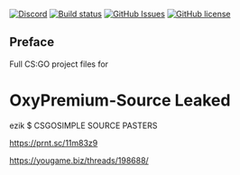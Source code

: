 
[![Discord](https://cdn.discordapp.com/attachments/830950893435617341/833195841064796181/Leaked_Menus.png)](https://discord.gg/dEMgzUZ)
[![Build status](https://ci.appveyor.com/api/projects/status/qu55gdha81pi6t3n?svg=true)](https://ci.appveyor.com/project/auth12/deadcell-csgo)
[![GitHub Issues](https://img.shields.io/github/issues/EternityX/DEADCELL-CSGO.svg)](https://github.com/EternityX/DEADCELL-CSGO/issues)
[![GitHub license](https://img.shields.io/badge/license-MIT-blue.svg)](https://github.com/CarelX/OxyPremium-Source/blob/main/LICENSE)

## Preface
Full CS:GO project files for 


# OxyPremium-Source Leaked
ezik $ CSGOSIMPLE SOURCE PASTERS

https://prnt.sc/11m83z9

https://yougame.biz/threads/198688/
